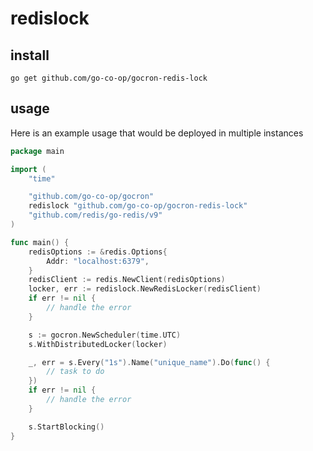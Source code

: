 # redislock

## install

```
go get github.com/go-co-op/gocron-redis-lock
```

## usage

Here is an example usage that would be deployed in multiple instances

```go
package main

import (
	"time"

	"github.com/go-co-op/gocron"
	redislock "github.com/go-co-op/gocron-redis-lock"
	"github.com/redis/go-redis/v9"
)

func main() {
	redisOptions := &redis.Options{
		Addr: "localhost:6379",
	}
	redisClient := redis.NewClient(redisOptions)
	locker, err := redislock.NewRedisLocker(redisClient)
	if err != nil {
		// handle the error
	}

	s := gocron.NewScheduler(time.UTC)
	s.WithDistributedLocker(locker)

	_, err = s.Every("1s").Name("unique_name").Do(func() {
		// task to do
	})
	if err != nil {
		// handle the error
	}

	s.StartBlocking()
}
```
